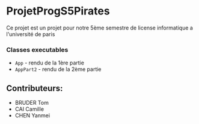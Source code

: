 # ProjetProgS5Pirates
Ce projet est un projet pour notre 5ème semestre de license informatique a l'université de paris

### Classes executables
- `App`      - rendu de la 1ère partie
- `AppPart2` - rendu de la 2ème partie


## Contributeurs:
- BRUDER Tom
- CAI Camille
- CHEN Yanmei
